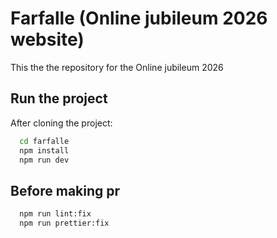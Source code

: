 # Farfalle (Online jubileum 2026 website)
This the the repository for the Online jubileum 2026

## Run the project
After cloning the project:
```bash
  cd farfalle
  npm install
  npm run dev
```

## Before making pr
```bash
  npm run lint:fix
  npm run prettier:fix
```